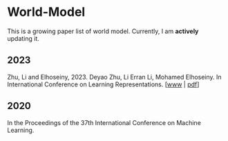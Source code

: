 # World-Model
This is a growing paper list of world model. Currently, I am **actively** updating it.

## 2023
Zhu, Li and Elhoseiny, 2023. Deyao Zhu, Li Erran Li, Mohamed Elhoseiny. In International Conference on Learning Representations. [[www](https://openreview.net/forum?id=UYcIheNY9Pf) | [pdf](https://openreview.net/pdf?id=UYcIheNY9Pf)]

## 2020
In the Proceedings of the 37th International Conference on Machine Learning. 
